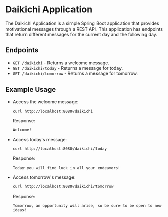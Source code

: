 # Daikichi Application

The Daikichi Application is a simple Spring Boot application that provides motivational messages through a REST API. This application has endpoints that return different messages for the current day and the following day.

## Endpoints

- `GET /daikichi` - Returns a welcome message.
- `GET /daikichi/today` - Returns a message for today.
- `GET /daikichi/tomorrow` - Returns a message for tomorrow.

## Example Usage

- Access the welcome message:

    ```sh
    curl http://localhost:8080/daikichi
    ```

    Response:

    ```
    Welcome!
    ```

- Access today's message:

    ```sh
    curl http://localhost:8080/daikichi/today
    ```

    Response:

    ```
    Today you will find luck in all your endeavors!
    ```

- Access tomorrow's message:

    ```sh
    curl http://localhost:8080/daikichi/tomorrow
    ```

    Response:

    ```
    Tomorrow, an opportunity will arise, so be sure to be open to new ideas!
    ```
